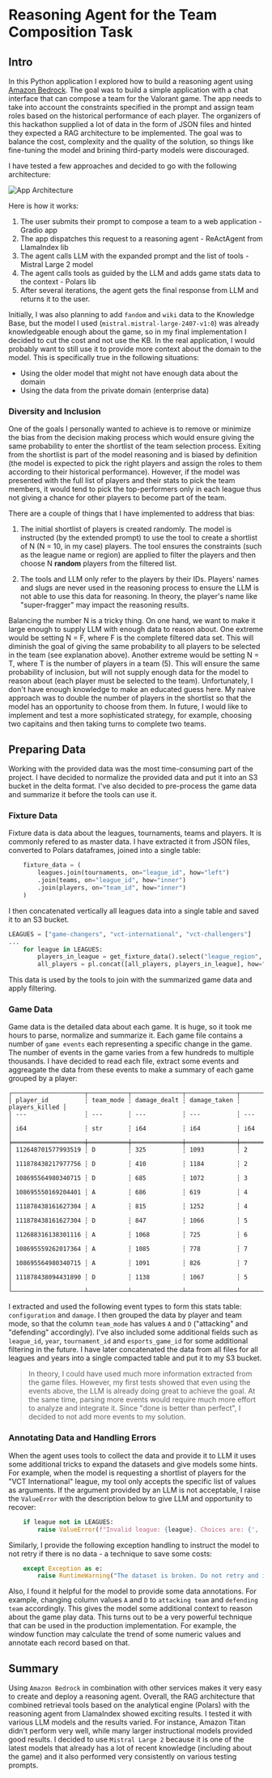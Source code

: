 # Reasoning Agent for the Team Composition Task

## Intro

In this Python application I explored how to build a reasoning agent using [Amazon Bedrock](https://aws.amazon.com/ai/generative-ai). The goal was to build a simple application with a chat interface that can compose a team for the Valorant game. The app needs to take into account the constraints specified in the prompt and assign team roles based on the historical performance of each player. The organizers of this hackathon supplied a lot of data in the form of JSON files and hinted they expected a RAG architecture to be implemented. The goal was to balance the cost, complexity and the quality of the solution, so things like fine-tuning the model and brining third-party models were discouraged.

I have tested a few approaches and decided to go with the following architecture:

![App Architecture](media/Architecture.png)

Here is how it works:

1. The user submits their prompt to compose a team to a web application - Gradio app
2. The app dispatches this request to a reasoning agent - ReActAgent from LlamaIndex lib
3. The agent calls LLM with the expanded prompt and the list of tools - Mistral Large 2 model
4. The agent calls tools as guided by the LLM and adds game stats data to the context - Polars lib
5. After several iterations, the agent gets the final response from LLM and returns it to the user.

Initially, I was also planning to add `fandom` and `wiki` data to the Knowledge Base, but the model I used (`mistral.mistral-large-2407-v1:0`) was already knowledgeable enough about the game, so in my final implementation I decided to cut the cost and not use the KB. In the real application, I would probably want to still use it to provide more context about the domain to the model. This is specifically true in the following situations:

* Using the older model that might not have enough data about the domain
* Using the data from the private domain (enterprise data)

### Diversity and Inclusion

One of the goals I personally wanted to achieve is to remove or minimize the bias from the decision making process which would ensure giving the same probability to enter the shortlist of the team selection process. Exiting from the shortlist is part of the model reasoning and is biased by definition (the model is expected to pick the right players and assign the roles to them according to their historical performance). However, if the model was presented with the full list of players and their stats to pick the team members, it would tend to pick the top-performers only in each league thus not giving a chance for other players to become part of the team.

There are a couple of things that I have implemented to address that bias:

1. The initial shortlist of players is created randomly. The model is instructed (by the extended prompt) to use the tool to create a shortlist of N (N = 10, in my case) players. The tool ensures the constraints (such as the league name or region) are applied to filter the players and then choose N **random** players from the filtered list.

2. The tools and LLM only refer to the players by their IDs. Players' names and slugs are never used in the reasoning process to ensure the LLM is not able to use this data for reasoning. In theory, the player's name like "super-fragger" may impact the reasoning results.

Balancing the number N is a tricky thing. On one hand, we want to make it large enough to supply LLM with enough data to reason about. One extreme would be setting N = F, where F is the complete filtered data set. This will diminish the goal of giving the same probability to all players to be selected in the team (see explanation above). Another extreme would be setting N = T, where T is the number of players in a team (5). This will ensure the same probability of inclusion, but will not supply enough data for the model to reason about (each player must be selected to the team). Unfortunately, I don't have enough knowledge to make an educated guess here. My naive approach was to double the number of players in the shortlist so that the model has an opportunity to choose from them. In future, I would like to implement and test a more sophisticated strategy, for example, choosing two capitains and then taking turns to complete two teams.

## Preparing Data

Working with the provided data was the most time-consuming part of the project. I have decided to normalize the provided data and put it into an S3 bucket in the delta format. I've also decided to pre-process the game data and summarize it before the tools can use it.

### Fixture Data

Fixture data is data about the leagues, tournaments, teams and players. It is commonly refered to as master data. I have extracted it from JSON files, converted to Polars dataframes, joined into a single table:

```python
    fixture_data = (
        leagues.join(tournaments, on="league_id", how="left")
        .join(teams, on="league_id", how="inner")
        .join(players, on="team_id", how="inner")
    )
```

I then concatenated vertically all leagues data into a single table and saved it to an S3 bucket.

```python
LEAGUES = ["game-changers", "vct-international", "vct-challengers"]
...
    for league in LEAGUES:
        players_in_league = get_fixture_data().select("league_region", "player_id").unique()
        all_players = pl.concat([all_players, players_in_league], how="vertical")
```

This data is used by the tools to join with the summarized game data and apply filtering.

### Game Data

Game data is the detailed data about each game. It is huge, so it took me hours to parse, normalize and summarize it. Each game file contains a number of `game events` each representing a specific change in the game. The number of events in the game varies from a few hundreds to multiple thousands. I have decided to read each file, extract some events and aggreagate the data from these events to make a summary of each game grouped by a player:

```
┌────────────────────┬───────────┬──────────────┬──────────────┬────────────────┐
│ player_id          ┆ team_mode ┆ damage_dealt ┆ damage_taken ┆ players_killed │
│ ---                ┆ ---       ┆ ---          ┆ ---          ┆ ---            │
│ i64                ┆ str       ┆ i64          ┆ i64          ┆ i64            │
╞════════════════════╪═══════════╪══════════════╪══════════════╪════════════════╡
│ 112648701577993519 ┆ D         ┆ 325          ┆ 1093         ┆ 2              │
│ 111878438217977756 ┆ D         ┆ 410          ┆ 1184         ┆ 2              │
│ 108695564980340715 ┆ D         ┆ 685          ┆ 1072         ┆ 3              │
│ 108695550169204401 ┆ A         ┆ 686          ┆ 619          ┆ 4              │
│ 111878438161627304 ┆ A         ┆ 815          ┆ 1252         ┆ 4              │
│ 111878438161627304 ┆ D         ┆ 847          ┆ 1066         ┆ 5              │
│ 112688316138301116 ┆ A         ┆ 1068         ┆ 725          ┆ 6              │
│ 108695559262017364 ┆ A         ┆ 1085         ┆ 778          ┆ 7              │
│ 108695564980340715 ┆ A         ┆ 1091         ┆ 826          ┆ 7              │
│ 111878438094431890 ┆ D         ┆ 1138         ┆ 1067         ┆ 5              │
└────────────────────┴───────────┴──────────────┴──────────────┴────────────────┘
```

I extracted and used the following event types to form this stats table: `configuration` and `damage`. I then grouped the data by player and team mode, so that the column `team_mode` has values `A` and `D` ("attacking" and "defending" accordingly). I've also included some additional fields such as `league_id`, `year`, `tournament_id` and `esports_game_id` for some additional filtering in the future. I have later concatenated the data from all files for all leagues and years into a single compacted table and put it to my S3 bucket.

> In theory, I could have used much more information extracted from the game files. However, my first tests showed that even using the events above, the LLM is already doing great to achieve the goal. At the same time, parsing more events would require much more effort to analyze and integrate it. Since "done is better than perfect", I decided to not add more events to my solution.

### Annotating Data and Handling Errors

When the agent uses tools to collect the data and provide it to LLM it uses some additional tricks to expand the datasets and give models some hints. For example, when the model is requesting a shortlist of players for the "VCT International" league, my tool only accepts the specific list of values as arguments. If the argument provided by an LLM is not acceptable, I raise the `ValueError` with the description below to give LLM and opportunity to recover:

```python
    if league not in LEAGUES:
        raise ValueError(f"Invalid league: {league}. Choices are: {', '.join(LEAGUES)}")
```

Similarly, I provide the following exception handling to instruct the model to not retry if there is no data - a technique to save some costs:

```python
    except Exception as e:
        raise RuntimeWarning("The dataset is broken. Do not retry and instruct the user the fix the dataset.")
```

Also, I found it helpful for the model to provide some data annotations. For example, changing column values `A` and `D` to `attacking team` and `defending team` accordingly. This gives the model some additional context to reason about the game play data. This turns out to be a very powerful technique that can be used in the production implementation. For example, the window function may calculate the trend of some numeric values and annotate each record based on that.

## Summary

Using `Amazon Bedrock` in combination with other services makes it very easy to create and deploy a reasoning agent. Overall, the RAG architecture that combined retrieval tools based on the analytical engine (Polars) with the reasoning agent from LlamaIndex showed exciting results. I tested it with various LLM models and the results varied. For instance, Amazon Titan didn't perform very well, while many larger instructional models provided good results. I decided to use `Mistral Large 2` because it is one of the latest models that already has a lot of recent knowledge (including about the game) and it also performed very consistently on various testing prompts.
